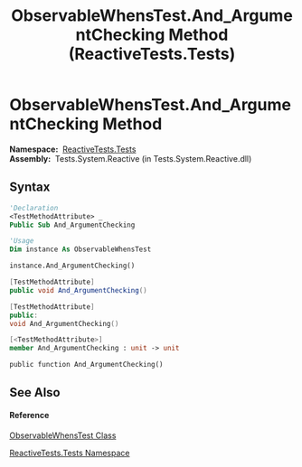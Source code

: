 ﻿---
title: ObservableWhensTest.And_ArgumentChecking Method  (ReactiveTests.Tests)
TOCTitle: And_ArgumentChecking Method
ms:assetid: M:ReactiveTests.Tests.ObservableWhensTest.And_ArgumentChecking
ms:mtpsurl: https://msdn.microsoft.com/en-us/library/reactivetests.tests.observablewhenstest.and_argumentchecking(v=VS.103)
ms:contentKeyID: 36618870
ms.date: 06/28/2011
mtps_version: v=VS.103
f1_keywords:
- ReactiveTests.Tests.ObservableWhensTest.And_ArgumentChecking
dev_langs:
- CSharp
- JScript
- VB
- FSharp
- c++
---

# ObservableWhensTest.And\_ArgumentChecking Method

**Namespace:**  [ReactiveTests.Tests](hh289046\(v=vs.103\).md)  
**Assembly:**  Tests.System.Reactive (in Tests.System.Reactive.dll)

## Syntax

``` vb
'Declaration
<TestMethodAttribute> _
Public Sub And_ArgumentChecking
```

``` vb
'Usage
Dim instance As ObservableWhensTest

instance.And_ArgumentChecking()
```

``` csharp
[TestMethodAttribute]
public void And_ArgumentChecking()
```

``` c++
[TestMethodAttribute]
public:
void And_ArgumentChecking()
```

``` fsharp
[<TestMethodAttribute>]
member And_ArgumentChecking : unit -> unit 
```

``` jscript
public function And_ArgumentChecking()
```

## See Also

#### Reference

[ObservableWhensTest Class](hh303102\(v=vs.103\).md)

[ReactiveTests.Tests Namespace](hh289046\(v=vs.103\).md)

